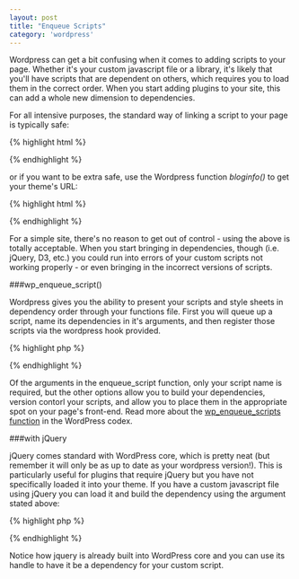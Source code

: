 ```yaml
---
layout: post
title: "Enqueue Scripts"
category: 'wordpress'
---
```


Wordpress can get a bit confusing when it comes to adding scripts to your page. Whether it's your custom javascript file or a library, it's likely that you'll have scripts that are dependent on others, which requires you to load them in the correct order. When you start adding plugins to your site, this can add a whole new dimension to dependencies.

For all intensive purposes, the standard way of linking a script to your page is typically safe:

{% highlight html %}
<script type="text/javascript" src="/js/site.js"></script>
{% endhighlight %}

or if you want to be extra safe, use the Wordpress function *bloginfo()* to get your theme's URL:

{% highlight html %}
<script type="text/javascript" src="<?php bloginfo('template_url'); ?>/js/site.js"></script>
{% endhighlight %}

For a simple site, there's no reason to get out of control - using the above is totally acceptable. When you start bringing in dependencies, though (i.e. jQuery, D3, etc.) you could run into errors of your custom scripts not working properly - or even bringing in the incorrect versions of scripts.

###wp_enqueue_script()

Wordpress gives you the ability to present your scripts and style sheets in dependency order through your functions file. First you will queue up a script, name its dependencies in it's arguments, and then register those scripts via the wordpress hook provided.

{% highlight php %}
<?php
function your_theme_scripts() {
	// wp_enqueue_script( $script_handle, $source, $dependencies, $version, $footer );
	wp_enqueue_script( 'script-name', get_template_directory_uri() . '/path/to/scripts.js', array( 'dependecies' ), '1.0.0', false );
}

add_action( 'wp_enqueue_scripts', 'your_theme_scripts' );
?>
{% endhighlight %}

Of the arguments in the enqueue_script function, only your script name is required, but the other options allow you to build your dependencies, version contorl your scripts, and allow you to place them in the appropriate spot on your page's front-end. Read more about the [wp_enqueue_scripts function](http://codex.wordpress.org/Function_Reference/wp_enqueue_script) in the WordPress codex.

###with jQuery

jQuery comes standard with WordPress core, which is pretty neat (but remember it will only be as up to date as your wordpress version!). This is particularly useful for plugins that require jQuery but you have not specifically loaded it into your theme. If you have a custom javascript file using jQuery you can load it and build the dependency using the argument stated above:

{% highlight php %}
<?php
function your_theme_scripts() {
	wp_enqueue_script( 'script-name', get_stylesheet_directory_uri() . '/js/script-name.js', array( 'jquery' ) );
}

add_action( 'wp_enqueue_scripts', 'your_theme_scripts' );
?>
{% endhighlight %}

Notice how jquery is already built into WordPress core and you can use its handle to have it be a dependency for your custom script.